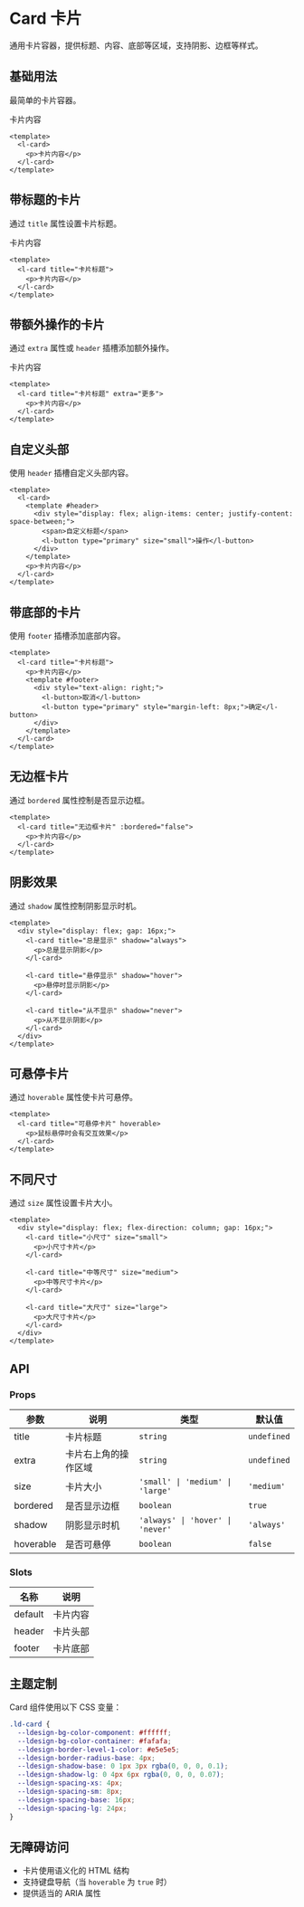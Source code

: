 # Card 卡片

通用卡片容器，提供标题、内容、底部等区域，支持阴影、边框等样式。

## 基础用法

最简单的卡片容器。

<l-card>
  <p>卡片内容</p>
</l-card>

```vue
<template>
  <l-card>
    <p>卡片内容</p>
  </l-card>
</template>
```

## 带标题的卡片

通过 `title` 属性设置卡片标题。

<l-card title="卡片标题">
  <p>卡片内容</p>
</l-card>

```vue
<template>
  <l-card title="卡片标题">
    <p>卡片内容</p>
  </l-card>
</template>
```

## 带额外操作的卡片

通过 `extra` 属性或 `header` 插槽添加额外操作。

<l-card title="卡片标题" extra="更多">
  <p>卡片内容</p>
</l-card>

```vue
<template>
  <l-card title="卡片标题" extra="更多">
    <p>卡片内容</p>
  </l-card>
</template>
```

## 自定义头部

使用 `header` 插槽自定义头部内容。

```vue
<template>
  <l-card>
    <template #header>
      <div style="display: flex; align-items: center; justify-content: space-between;">
        <span>自定义标题</span>
        <l-button type="primary" size="small">操作</l-button>
      </div>
    </template>
    <p>卡片内容</p>
  </l-card>
</template>
```

## 带底部的卡片

使用 `footer` 插槽添加底部内容。

```vue
<template>
  <l-card title="卡片标题">
    <p>卡片内容</p>
    <template #footer>
      <div style="text-align: right;">
        <l-button>取消</l-button>
        <l-button type="primary" style="margin-left: 8px;">确定</l-button>
      </div>
    </template>
  </l-card>
</template>
```

## 无边框卡片

通过 `bordered` 属性控制是否显示边框。

```vue
<template>
  <l-card title="无边框卡片" :bordered="false">
    <p>卡片内容</p>
  </l-card>
</template>
```

## 阴影效果

通过 `shadow` 属性控制阴影显示时机。

```vue
<template>
  <div style="display: flex; gap: 16px;">
    <l-card title="总是显示" shadow="always">
      <p>总是显示阴影</p>
    </l-card>
    
    <l-card title="悬停显示" shadow="hover">
      <p>悬停时显示阴影</p>
    </l-card>
    
    <l-card title="从不显示" shadow="never">
      <p>从不显示阴影</p>
    </l-card>
  </div>
</template>
```

## 可悬停卡片

通过 `hoverable` 属性使卡片可悬停。

```vue
<template>
  <l-card title="可悬停卡片" hoverable>
    <p>鼠标悬停时会有交互效果</p>
  </l-card>
</template>
```

## 不同尺寸

通过 `size` 属性设置卡片大小。

```vue
<template>
  <div style="display: flex; flex-direction: column; gap: 16px;">
    <l-card title="小尺寸" size="small">
      <p>小尺寸卡片</p>
    </l-card>
    
    <l-card title="中等尺寸" size="medium">
      <p>中等尺寸卡片</p>
    </l-card>
    
    <l-card title="大尺寸" size="large">
      <p>大尺寸卡片</p>
    </l-card>
  </div>
</template>
```

## API

### Props

| 参数 | 说明 | 类型 | 默认值 |
| --- | --- | --- | --- |
| title | 卡片标题 | `string` | `undefined` |
| extra | 卡片右上角的操作区域 | `string` | `undefined` |
| size | 卡片大小 | `'small' \| 'medium' \| 'large'` | `'medium'` |
| bordered | 是否显示边框 | `boolean` | `true` |
| shadow | 阴影显示时机 | `'always' \| 'hover' \| 'never'` | `'always'` |
| hoverable | 是否可悬停 | `boolean` | `false` |

### Slots

| 名称 | 说明 |
| --- | --- |
| default | 卡片内容 |
| header | 卡片头部 |
| footer | 卡片底部 |

## 主题定制

Card 组件使用以下 CSS 变量：

```css
.ld-card {
  --ldesign-bg-color-component: #ffffff;
  --ldesign-bg-color-container: #fafafa;
  --ldesign-border-level-1-color: #e5e5e5;
  --ldesign-border-radius-base: 4px;
  --ldesign-shadow-base: 0 1px 3px rgba(0, 0, 0, 0.1);
  --ldesign-shadow-lg: 0 4px 6px rgba(0, 0, 0, 0.07);
  --ldesign-spacing-xs: 4px;
  --ldesign-spacing-sm: 8px;
  --ldesign-spacing-base: 16px;
  --ldesign-spacing-lg: 24px;
}
```

## 无障碍访问

- 卡片使用语义化的 HTML 结构
- 支持键盘导航（当 `hoverable` 为 `true` 时）
- 提供适当的 ARIA 属性
